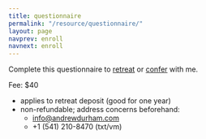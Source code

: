 ```yaml
---
title: questionnaire
permalink: "/resource/questionnaire/"
layout: page
navprev: enroll
navnext: enroll
---
```


Complete this questionnaire to [retreat](/back/services#retreat) or [confer](/back/services#retreat) with me.

Fee: $40

- applies to retreat deposit (good for one year)
- non-refundable; address concerns beforehand: 
	- info@andrewdurham.com
	- +1 (541) 210-8470 (txt/vm)

<script type="text/javascript" src="https://form.jotform.com/jsform/240037287531150"></script>
